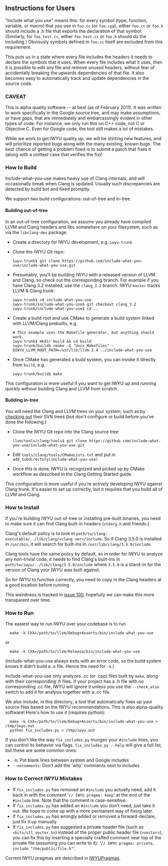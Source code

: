 ## Instructions for Users ##

"Include what you use" means this: for every symbol (type, function, variable, or macro) that you use in `foo.cc` (or `foo.cpp`), either `foo.cc` or `foo.h` should include a .h file that exports the declaration of that symbol. (Similarly, for `foo_test.cc`, either `foo_test.cc` or `foo.h` should do the including.)  Obviously symbols defined in `foo.cc` itself are excluded from this requirement.

This puts us in a state where every file includes the headers it needs to declare the symbols that it uses.  When every file includes what it uses, then it is possible to edit any file and remove unused headers, without fear of accidentally breaking the upwards dependencies of that file.  It also becomes easy to automatically track and update dependencies in the source code.


### CAVEAT ###

This is alpha quality software -- at best (as of February 2011).  It was written to work specifically in the Google source tree, and may make assumptions, or have gaps, that are immediately and embarrassingly evident in other types of code.  For instance, we only run this on C++ code, not C or Objective C.  Even for Google code, the tool still makes a lot of mistakes.

While we work to get IWYU quality up, we will be stinting new features, and will prioritize reported bugs along with the many existing, known bugs.  The best chance of getting a problem fixed is to submit a patch that fixes it (along with a unittest case that verifies the fix)!


### How to Build ###

Include-what-you-use makes heavy use of Clang internals, and will occasionally break when Clang is updated. Usually such discrepancies are detected by build bot and fixed promptly.

We support two build configurations: out-of-tree and in-tree.
 

#### Building out-of-tree ####

In an out-of-tree configuration, we assume you already have compiled LLVM and Clang headers and libs somewhere on your filesystem, such as via the `libclang-dev` package.

  * Create a directory for IWYU development, e.g. `iwyu-trunk`

  * Clone the IWYU Git repo:

        iwyu-trunk$ git clone https://github.com/include-what-you-use/include-what-you-use.git

  * Presumably, you'll be building IWYU with a released version of LLVM and Clang, so check out the corresponding branch. For example if you have Clang 3.2 installed, use the `clang_3.2` branch. IWYU `master` tracks LLVM & Clang trunk:

        iwyu-trunk$ cd include-what-you-use
        iwyu-trunk/include-what-you-use$ git checkout clang_3.2
        iwyu-trunk/include-what-you-use$ cd ..

  * Create a build root and use CMake to generate a build system linked with LLVM/Clang prebuilts, e.g.

        # This example uses the Makefile generator, but anything should work.
        iwyu-trunk$ mkdir build && cd build
        iwyu-trunk/build$ cmake -G "Unix Makefiles" -DIWYU_LLVM_ROOT_PATH=/usr/lib/llvm-3.4 ../include-what-you-use

  * Once CMake has generated a build system, you can invoke it directly from `build`, e.g.

        iwyu-trunk/build$ make

This configuration is more useful if you want to get IWYU up and running quickly without building Clang and LLVM from scratch.


#### Building in-tree ####

You will need the Clang and LLVM trees on your system, such as by [checking out](http://clang.llvm.org/get_started.html) their SVN trees (but don't configure or build before you've done the following.)

  * Clone the IWYU Git repo into the Clang source tree:

        llvm/tools/clang/tools$ git clone https://github.com/include-what-you-use/include-what-you-use.git

  * Edit `tools/clang/tools/CMakeLists.txt` and put in `add_subdirectory(include-what-you-use)`
  * Once this is done, IWYU is recognized and picked up by CMake workflow as described in the Clang Getting Started guide

This configuration is more useful if you're actively developing IWYU against Clang trunk. It's easier to set up correctly, but it requires that you build all of LLVM and Clang.


### How to Install ###

If you're building IWYU out-of-tree or installing pre-built binaries, you need to make sure it can find Clang built-in headers (`stdarg.h` and friends.)

Clang's default policy is to look in `path/to/clang-executable/../lib/clang/<clang ver>/include`. So if Clang 3.5.0 is installed in `/usr/bin`, it will search for built-ins in `/usr/lib/clang/3.5.0/include`.

Clang tools have the same policy by default, so in order for IWYU to analyze any non-trivial code, it needs to find Clang's built-ins in `path/to/iwyu/../lib/clang/3.5.0/include` where `3.5.0` is a stand-in for the version of Clang your IWYU was built against.

So for IWYU to function correctly, you need to copy in the Clang headers at a good location before running.

This weirdness is tracked in [issue 100](https://github.com/include-what-you-use/include-what-you-use/issues/100), hopefully we can make this more transparent over time.


### How to Run ###

The easiest way to run IWYU over your codebase is to run

      make -k CXX=/path/to/llvm/Debug+Asserts/bin/include-what-you-use

or

      make -k CXX=/path/to/llvm/Release/bin/include-what-you-use

(include-what-you-use always exits with an error code, so the build system knows it didn't build a .o file.  Hence the need for `-k`.)

Include-what-you-use only analyzes .cc (or .cpp) files built by `make`, along with their corresponding .h files.  If your project has a .h file with no corresponding .cc file, IWYU will ignore it unless you use the `--check_also` switch to add it for analysis together with a .cc file.

We also include, in this directory, a tool that automatically fixes up your source files based on the IWYU recommendations.  This is also alpha-quality software!  Here's how to use it (requires python):

      make -k CXX=/path/to/llvm/Debug+Asserts/bin/include-what-you-use > /tmp/iwyu.out
      python fix_includes.py < /tmp/iwyu.out

If you don't like the way `fix_includes.py` munges your `#include` lines, you can control its behavior via flags. `fix_includes.py --help` will give a full list, but these are some common ones:

  * `-b`: Put blank lines between system and Google includes
  * `--nocomments`: Don't add the 'why' comments next to includes



### How to Correct IWYU Mistakes ###

  * If `fix_includes.py` has removed an `#include` you actually need, add it back in with the comment '`// IWYU pragma: keep`' at the end of the `#include` line.  Note that the comment is case-sensitive.
  * If `fix_includes.py` has added an `#include` you don't need, just take it out.  We hope to come up with a more permanent way of fixing later.
  * If `fix_includes.py` has wrongly added or removed a forward-declare, just fix it up manually.
  * If `fix_includes.py` has suggested a private header file (such as `<bits/stl_vector.h>`) instead of the proper public header file (`<vector>`), you can fix this by inserting a specially crafted comment near top of the private file (assuming you can write to it): '`// IWYU pragma: private, include "the/public/file.h"`'.  

Current IWYU pragmas are described in [IWYUPragmas](IWYUPragmas.md).
